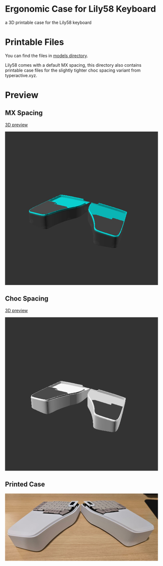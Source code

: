 # Ergonomic Case for Lily58 Keyboard

a 3D printable case for the Lily58 keyboard

# Printable Files

You can find the files in [models directory](./models).

Lily58 comes with a default MX spacing, this directory also contains printable case files for the slightly tighter choc
spacing variant from typeractive.xyz.

# Preview

## MX Spacing

[3D preview](./doc/3d/mx_assembly.stl)

![](doc/img/mx_assembly.png)

## Choc Spacing

[3D preview](./doc/3d/choc_assembly.stl)

![](doc/img/choc_assembly.png)

## Printed Case
![](doc/img/printed_photo.jpg)